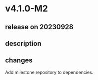 # v4.1.0-M2

## release on 20230928

## description

## changes

Add milestone repository to dependencies.

